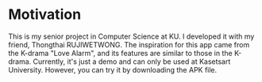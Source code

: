 # Motivation
This is my senior project in Computer Science at KU. 
I developed it with my friend, Thongthai RUJIWETWONG. 
The inspiration for this app came from the K-drama "Love Alarm", 
and its features are similar to those in the K-drama. Currently, 
it's just a demo and can only be used at Kasetsart University.
However, you can try it by downloading the APK file.
